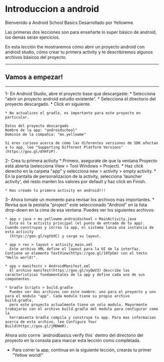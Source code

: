 # Introduccion a android

Bienvenido a Android School Basics
Desarrollado por Yellowme.

Las primeras dos lecciones son para enseñarte lo super básico de android, los demás serán ejercicios.

En esta lección the mostraremos cómo abrir un proyecto android con android studio, cómo crear tu primera activity y te describiremos algunos archivos básicos del proyecto.

--------------------
## Vamos a empezar!
--------------------

1- En Android Studio, abre el proyecto base que descargaste:
    * Selecciona "abrir un proyecto android estudio existente".
    * Selecciona el directorio del proyecto descargado.
    * Click en siguiente.
    
    * No actualices el gradle, es importante para este proyecto en particular.

    Datos del proyecto descargado
    Nombre de la app: "androidschool"
    Dominio de la compañia: "mx.yellowme"

    Si eres curioso acerca de cómo las diferentes versiones de SDK afectan a tu app, lee "Supporting Different Platform Versions" (https://goo.gl/dYHfzP).

2- Crea tu primera activity
    * Primero, asegurate de que la ventana Proyecto está abierta  (selecciona View > Tool Windows > Project).
    * Haz click derecho en la carpeta "app" y selecciona new > activity > empty activity.
    * En la pantalla de personalizacion de la activity, selecciona 'launcher            activity', del resto manten los valores por default y haz click en Finish.

    * Has creado tu primera activity en android!!!

3- Ahora tomate un momento para revisar los archivos mas importantes.
    * Revisa que la pestaña "project" este seleccionado "Android" en la lista drop-down en la cima de esa ventana. Puedes ver los siguientes archivos:

    * app > java > mx.yellowme.androidschool > MainActivity.java
      Esta es la activity principal (el punto de entrada de tu app). Cuando construyas y corras la app, el sistema lanza una instancia de esta activity
      (https://goo.gl/xgtUdC) y carga su layout.
    
    * app > res > layout > activity_main.xml
      Este archivo XML define el layout para la UI de la interfaz. Contiene un elemento TextView(https://goo.gl/19TpGm) con el texto "Hello world!".

    * app > manifests > AndroidManifest.xml
      El archivo manifest(https://goo.gl/xyQwV3) describe las caracteristicas fundamentales de la app y define cada uno de sus componentes.

    * Gradle Scripts > build.gradle
      Puedes ver dos archivos con este nombre: uno para el proyecto y uno para el módulo "app". Cada modulo tiene su propio archivo build.gradle, 
      pero este proyecto actualmente tiene un solo modulo. Mayormente trabajarás con el archivo build.gradle del modulo para configurar como la 
      herramienta Gradle compila y construye tu app. Para mas informacion acerca de este archivo, lee Configure Your Build(https://goo.gl/jMDWmR).

Ahora solo corrre ´androidbasics verify this´ dentro del directorio del proyecto en la consola para marcar esta lección como completada.

* Para correr la app, continua en la siguiente lección, crearás tu primer "Yellow world!"